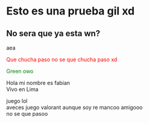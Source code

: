 <html>
<head>
  <title>Mi Proyect FHin4dl</title>
  </head>
  <body>
    <h1>Esto es una prueba gil xd</h1>
    <h2>No sera que ya esta wn?</h2>
    <p>aea</p>
    <p style="color:red;">Que chucha paso no se que chucha paso xd</p> 
    <p style="color:green;">Green owo</p>
  </body>
  
Hola mi nombre es fabian <br> Vivo en Lima 

juego lol<br> aveces juego valorant aunque soy re mancoo amigooo <br> no se que pasoo

